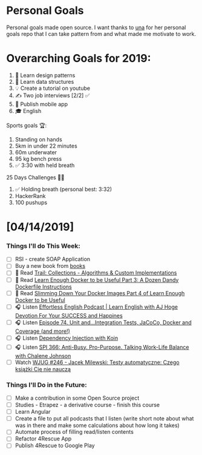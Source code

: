 Personal Goals
==============

Personal goals made open source. I want thanks to [una](https://github.com/una/personal-goals) for her personal goals repo that I can take pattern from and what made me motivate to work. 


# Overarching Goals for 2019:
1. 💚 Learn design patterns
2. 💙 Learn data structures
3. 💡 Create a tutorial on youtube
4. ✍️ Two job interviews [2/2] ✅
5. 📱 Publish mobile app
6. 🎓 English

Sports goals 🏆:
1. Standing on hands
2. 5km in under 22 minutes
3. 60m underwater
4. 95 kg bench press
5. ✅ 3:30 with held breath

25 Days Challenges 💪💪
1. ✅ Holding breath (personal best: 3:32)
2. HackerRank
3. 100 pushups

# [04/14/2019]

### Things I'll do This Week:

- [ ] RSI - create SOAP Application
- [ ] Buy a new book from [books](https://github.com/BartoszDabek/bartoszdabek.com/blob/3a18d3b1b580949d98fd7d83d43773a1b38d3761/posts/personal-goals/miscellaneous/books.md)
- [ ] 📗 Read [Trail: Collections - Algorithms & Custom Implementations](https://docs.oracle.com/javase/tutorial/collections/index.html)
- [ ] 📗 Read [Learn Enough Docker to be Useful Part 3: A Dozen Dandy Dockerfile Instructions](https://towardsdatascience.com/learn-enough-docker-to-be-useful-b0b44222eef5)
- [ ] 📗 Read [Slimming Down Your Docker Images Part 4 of Learn Enough Docker to be Useful](https://towardsdatascience.com/slimming-down-your-docker-images-275f0ca9337e)
- [ ] 🎧 Listen [Effortless English Podcast | Learn English with AJ Hoge Devotion For Your SUCCESS and Happines](http://podplayer.net/?id=65178533)
- [ ] 🎧 Listen [Episode 74. Unit and…Integration Tests, JaCoCo, Docker and Coverage (and more!)](https://www.javapubhouse.com/2018/07/episode-74-unit-andintegration-tests.html)
- [ ] 🎧 Listen [Dependency Injection with Koin](http://talkingkotlin.com/dependency-injection-with-koin/)
- [ ] 🎧 Listen [SPI 366: Anti-Busy. Pro-Purpose. Talking Work-Life Balance with Chalene Johnson](https://www.smartpassiveincome.com/podcasts/anti-busy-pro-purpose-talking-work-life-balance-with-chalene-johnson/)
- [ ] Watch [WJUG #246 - Jacek Milewski: Testy automatyczne: Czego książki Cię nie nauczą](https://www.youtube.com/watch?v=_7vfW3DpZvU)

### Things I'll Do in the Future:

- [ ] Make a contribution in some Open Source project
- [ ] Studies - Etrapez - a derivative course - finish this course
- [ ] Learn Angular
- [ ] Create a file to put all podcasts that I listen (write short note about what was in there and make some calculations about how long it takes)
- [ ] Automate process of filling read/listen contents
- [ ] Refactor 4Rescue App
- [ ] Publish 4Rescue to Google Play
